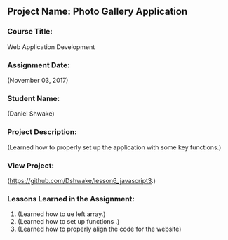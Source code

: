 ## Project Name:  Photo Gallery Application

### Course Title:
Web Application Development

### Assignment Date:  
(November 03, 2017)

### Student Name:  
(Daniel Shwake)

### Project Description:
(Learned how to properly set up the application with some key functions.)

### View Project:
(https://github.com/Dshwake/lesson6_javascript3.)

### Lessons Learned in the Assignment:
1. (Learned how to ue left array.)
2. (Learned how to set up functions .)
3. (Learned how to properly align the code for the website)
